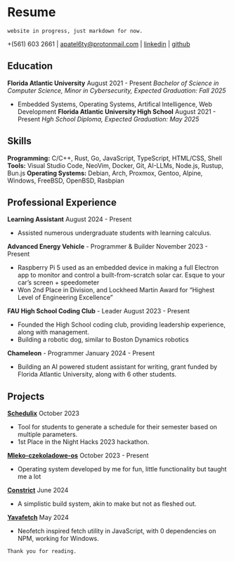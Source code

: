 # Resume

```
website in progress, just markdown for now.
```

+(561) 603 2661 | [apatel6ty@protonmail.com](mailto:apatel6ty@protonmail.com) | [linkedin](https://www.linkedin.com/in/amarnath-patel-772b56286/) | [github](github.com/jeebuscrossaint)

## Education
**Florida Atlantic University**  August 2021 - Present
*Bachelor of Science in Computer Science, Minor in Cybersecurity, Expected Graduation: Fall 2025*
- Embedded Systems, Operating Systems, Artifical Intelligence, Web Development
**Florida Atlantic University High School**  August 2021 - Present
*Hgh School Diploma, Expected Graduation: May 2025*

## Skills
**Programming:** C/C++, Rust, Go, JavaScript, TypeScript, HTML/CSS, Shell
**Tools:** Visual Studio Code, NeoVim, Docker, Git, AI-LLMs, Node.js, Rustup, Bun.js
**Operating Systems:** Debian, Arch, Proxmox, Gentoo, Alpine, Windows, FreeBSD, OpenBSD, Rasbpian

## Professional Experience

**Learning Assistant**  August 2024 - Present
- Assisted numerous undergraduate students with learning calculus.

**Advanced Energy Vehicle** - Programmer & Builder  November 2023 - Present
- Raspberry Pi 5 used as an embedded device in making a full Electron app to monitor and control a built-from-scratch solar car. Esque to your car’s screen + speedometer
- Won 2nd Place in Division, and Lockheed Martin Award for “Highest Level of Engineering Excellence”

**FAU High School Coding Club** - Leader    August 2023 - Present
- Founded the High School coding club, providing leadership experience, along with management.
- Building a robotic dog, similar to Boston Dynamics robotics

**Chameleon** - Programmer  January 2024 - Present
- Building an AI powered student assistant for writing, grant funded by Florida Atlantic University, along with 6 other students.

## Projects

**[Schedulix](https://github.com/YamanDevelopment/Schedulix)**  October 2023
- Tool for students to generate a schedule for their semester based on multiple parameters.
- 1st Place in the Night Hacks 2023 hackathon.

**[Mleko-czekoladowe-os](https://github.com/jeebuscrossaint/mleko-czekoladowe-os)**  October 2023 - Present
- Operating system developed by me for fun, little functionality but taught me a lot

**[Constrict](https://github.com/jeebuscrossaint/constrict)**  June 2024
- A simplistic build system, akin to make but not as fleshed out.

**[Yavafetch](https://github.com/jeebuscrossaint/Yavafetch)**  May 2024
- Neofetch inspired fetch utility in JavaScript, with 0 dependencies on NPM, working for Windows.

```
Thank you for reading.
```